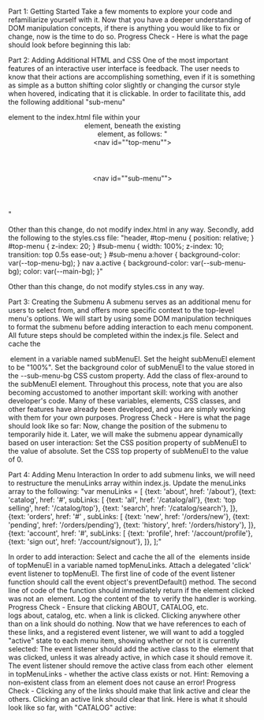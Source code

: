 Part 1: Getting Started
Take a few moments to explore your code and refamiliarize yourself with it. Now that you have a deeper understanding of DOM manipulation concepts, if there is anything you would like to fix or change, now is the time to do so.
Progress Check - Here is what the page should look before beginning this lab:

Part 2: Adding Additional HTML and CSS
One of the most important features of an interactive user interface is feedback. The user needs to know that their actions are accomplishing something, even if it is something as simple as a button shifting color slightly or changing the cursor style when hovered, indicating that it is clickable.
In order to facilitate this, add the following additional "sub-menu" <nav> element to the index.html file within your <header> element, beneath the existing <nav> element, as follows:
"<header>
	<nav id=""top-menu""></nav>
	<!-- Add the <nav> element below -->
	<nav id=""sub-menu""></nav>
</header>"

Other than this change, do not modify index.html in any way.
Secondly, add the following to the styles.css file:
"header, #top-menu {
	position: relative;
}
#top-menu {
	z-index: 20;
}
#sub-menu {
	width: 100%;
	z-index: 10;
	transition: top 0.5s ease-out;
}
#sub-menu a:hover {
	background-color: var(--top-menu-bg);
}
nav a.active {
	background-color: var(--sub-menu-bg);
	color: var(--main-bg);
}"

Other than this change, do not modify styles.css in any way.

Part 3: Creating the Submenu
A submenu serves as an additional menu for users to select from, and offers more specific context to the top-level menu's options. We will start by using some DOM manipulation techniques to format the submenu before adding interaction to each menu component.
All future steps should be completed within the index.js file.
Select and cache the <nav id="sub-menu"> element in a variable named subMenuEl.
Set the height subMenuEl element to be "100%".
Set the background color of subMenuEl to the value stored in the --sub-menu-bg CSS custom property.
Add the class of flex-around to the subMenuEl element.
Throughout this process, note that you are also becoming accustomed to another important skill: working with another developer's code. Many of these variables, elements, CSS classes, and other features have already been developed, and you are simply working with them for your own purposes.
Progress Check - Here is what the page should look like so far:
Now, change the position of the submenu to temporarily hide it. Later, we will make the submenu appear dynamically based on user interaction:
Set the CSS position property of subMenuEl to the value of absolute.
Set the CSS top property of subMenuEl to the value of 0.

Part 4: Adding Menu Interaction
In order to add submenu links, we will need to restructure the menuLinks array within index.js. Update the menuLinks array to the following:
"var menuLinks = [
  {text: 'about', href: '/about'},
  {text: 'catalog', href: '#', subLinks: [
    {text: 'all', href: '/catalog/all'},
    {text: 'top selling', href: '/catalog/top'},
    {text: 'search', href: '/catalog/search'},
  ]},
  {text: 'orders', href: '#' , subLinks: [
    {text: 'new', href: '/orders/new'},
    {text: 'pending', href: '/orders/pending'},
    {text: 'history', href: '/orders/history'},
  ]},
  {text: 'account', href: '#', subLinks: [
    {text: 'profile', href: '/account/profile'},
    {text: 'sign out', href: '/account/signout'},
  ]},
];"

In order to add interaction:
Select and cache the all of the <a> elements inside of topMenuEl in a variable named topMenuLinks.
Attach a delegated 'click' event listener to topMenuEl.
The first line of code of the event listener function should call the event object's preventDefault() method.
The second line of code of the function should immediately return if the element clicked was not an <a> element.
Log the content of the <a> to verify the handler is working.
Progress Check - Ensure that clicking ABOUT, CATALOG, etc. logs about, catalog, etc. when a link is clicked. Clicking anywhere other than on a link should do nothing.
Now that we have references to each of these links, and a registered event listener, we will want to add a toggled "active" state to each menu item, showing whether or not it is currently selected:
The event listener should add the active class to the <a> element that was clicked, unless it was already active, in which case it should remove it.
The event listener should remove the active class from each other <a> element in topMenuLinks - whether the active class exists or not.
Hint: Removing a non-existent class from an element does not cause an error!
Progress Check - Clicking any of the links should make that link active and clear the others. Clicking an active link should clear that link. Here is what it should look like so far, with "CATALOG" active:
